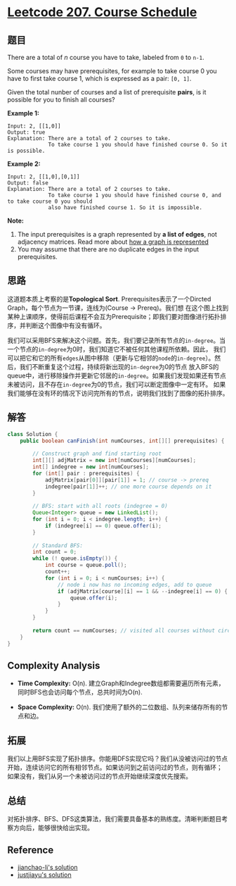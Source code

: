 # [Leetcode 207. Course Schedule](https://leetcode.com/problems/course-schedule)

## 题目

There are a total of *n* course you have to take, labeled from `0` to `n-1`.

Some courses may have prerequisites, for example to take course 0 you have to first
take course 1, which is expressed as a pair: `[0, 1]`.

Given the total nunber of courses and a list of prerequisite **pairs**, is it possible 
for you to finish all courses?

**Example 1:**
```
Input: 2, [[1,0]] 
Output: true
Explanation: There are a total of 2 courses to take. 
             To take course 1 you should have finished course 0. So it is possible.
```
**Example 2:**
```
Input: 2, [[1,0],[0,1]]
Output: false
Explanation: There are a total of 2 courses to take. 
             To take course 1 you should have finished course 0, and to take course 0 you should
             also have finished course 1. So it is impossible.
```
**Note:**
1. The input prerequisites is a graph represented by **a list of edges**, not adjacency matrices. Read more about [how a graph is represented](https://www.khanacademy.org/computing/computer-science/algorithms/graph-representation/a/representing-graphs)
2. You may assume that there are no duplicate edges in the input prerequisites.

## 思路

这道题本质上考察的是**Topological Sort**. Prerequisites表示了一个Dircted Graph，每个节点为一节课，连线为(Course -> Prereq)。我们想
在这个图上找到某种上课顺序，使得前后课程不会互为Prerequisite；即我们要对图像进行拓扑排序，并判断这个图像中有没有循环。

我们可以采用BFS来解决这个问题。首先，我们要记录所有节点的`in-degree`。当一个节点的`in-degree`为0时，我们知道它不被任何其他课程所依赖。因此，
我们可以把它和它的所有`edges`从图中移除（更新与它相邻的`node`的`in-degree`）。然后，我们不断重复这个过程，持续将新出现的`in-degree`为0的节点
放入BFS的queue中，进行移除操作并更新它邻居的`in-degree`。如果我们发现如果还有节点未被访问，且不存在`in-degree`为0的节点，我们可以断定图像中一定有环。
如果我们能够在没有环的情况下访问完所有的节点，说明我们找到了图像的拓扑排序。

## 解答
```java
class Solution {
    public boolean canFinish(int numCourses, int[][] prerequisites) {
        
        // Construct graph and find starting root
        int[][] adjMatrix = new int[numCourses][numCourses];
        int[] indegree = new int[numCourses];
        for (int[] pair : prerequisites) {
            adjMatrix[pair[0]][pair[1]] = 1; // course -> prereq
            indegree[pair[1]]++; // one more course depends on it
        }
        
        // BFS: start with all roots (indegree = 0)
        Queue<Integer> queue = new LinkedList();
        for (int i = 0; i < indegree.length; i++) {
            if (indegree[i] == 0) queue.offer(i);
        }
        
        // Standard BFS:
        int count = 0;
        while (! queue.isEmpty()) {
            int course = queue.poll();
            count++;
            for (int i = 0; i < numCourses; i++) {
                // node i now has no incoming edges, add to queue
                if (adjMatrix[course][i] == 1 && --indegree[i] == 0) {
                    queue.offer(i);
                }
            }
        }
        
        return count == numCourses; // visited all courses without circle
    }
}
```

## Complexity Analysis

- **Time Complexity:** O(n). 建立Graph和Indegree数组都需要遍历所有元素，同时BFS也会访问每个节点，总共时间为O(n).

- **Space Complexity:** O(n). 我们使用了额外的二位数组、队列来储存所有的节点和边。

## 拓展

我们以上用BFS实现了拓扑排序。你能用DFS实现它吗？我们从没被访问过的节点开始，连续访问它的所有相邻节点。如果访问到之前访问过的节点，则有循环；
如果没有，我们从另一个未被访问过的节点开始继续深度优先搜索。

## 总结

对拓扑排序、BFS、DFS这类算法，我们需要具备基本的熟练度。清晰判断题目考察方向后，能够很快给出实现。

## Reference

- [jianchao-li's solution](https://leetcode.com/problems/course-schedule/discuss/58509/C%2B%2B-BFSDFS)
- [justjiayu's solution](https://leetcode.com/problems/course-schedule/discuss/58516/Easy-BFS-Topological-sort-Java)